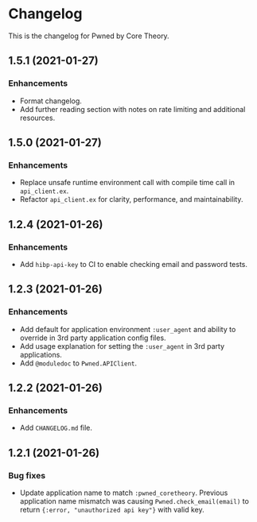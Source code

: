 # Changelog

This is the changelog for Pwned by Core Theory.

## 1.5.1 (2021-01-27)

### Enhancements

- Format changelog.
- Add further reading section with notes on rate limiting and additional resources.

## 1.5.0 (2021-01-27)

### Enhancements

- Replace unsafe runtime environment call with compile time call in `api_client.ex`.
- Refactor `api_client.ex` for clarity, performance, and maintainability.

## 1.2.4 (2021-01-26)

### Enhancements

- Add `hibp-api-key` to CI to enable checking email and password tests.

## 1.2.3 (2021-01-26)

### Enhancements

- Add default for application environment `:user_agent` and ability to override in 3rd party application config files.
- Add usage explanation for setting the `:user_agent` in 3rd party applications.
- Add `@moduledoc` to `Pwned.APIClient`.

## 1.2.2 (2021-01-26)

### Enhancements

- Add `CHANGELOG.md` file.

## 1.2.1 (2021-01-26)

### Bug fixes

- Update application name to match `:pwned_coretheory`. Previous application name mismatch was causing `Pwned.check_email(email)` to return `{:error, "unauthorized api key"}` with valid key.